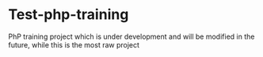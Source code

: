 # Test-php-training
 PhP training project which is under development and will be modified in the future, while this is the most raw project
